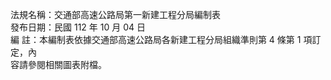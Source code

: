 法規名稱：交通部高速公路局第一新建工程分局編制表  
發布日期：民國 112 年 10 月 04 日  
編 註：本編制表依據交通部高速公路局各新建工程分局組織準則第 4 條第 1 項訂定，內  
容請參閱相關圖表附檔。  


